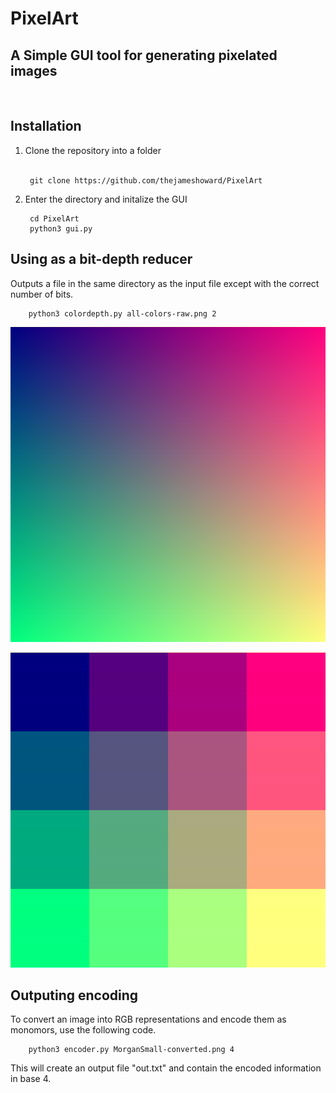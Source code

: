 # PixelArt
## A Simple GUI tool for generating pixelated images

<br>

## Installation
1. Clone the repository into a folder<br><br>

        git clone https://github.com/thejameshoward/PixelArt

2. Enter the directory and initalize the GUI

        cd PixelArt
        python3 gui.py

## Using as a bit-depth reducer
Outputs a file in the same directory as the input file except with the correct number of bits.

        python3 colordepth.py all-colors-raw.png 2


![input image](https://github.com/thejameshoward/PixelArt/blob/main/images/all-colors-raw.png?raw=true)

![resulting image](https://github.com/thejameshoward/PixelArt/blob/main/images/all-colors-raw-converted.png?raw=true)

## Outputing encoding
To convert an image into RGB representations and encode them as monomors, use the following code.

        python3 encoder.py MorganSmall-converted.png 4

This will create an output file "out.txt" and contain the encoded information in base 4.


